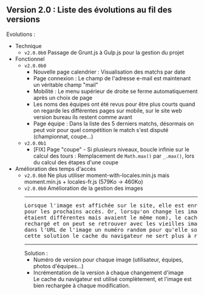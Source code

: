 <h2>Version 2.0 : Liste des évolutions au fil des versions</h2>

Evolutions :
<ul>
  <li>
    Technique
    <ul>
      <li><code>v2.0.0b0</code> Passage de Grunt.js à Gulp.js pour la gestion du projet</li>
    </ul>
  </li>
  <li>
    Fonctionnel
    <ul>
      <li>
        <code>v2.0.0b0</code>
        <ul>
          <li>Nouvelle page calendrier : Visualisation des matchs par date</li>
          <li>Page connexion : Le champ de l'adresse e-mail est maintenant un véritable champ "mail"</li>
          <li>Mobilité : Le menu supérieur de droite se ferme automatiquement après un choix de page</li>
          <li>Les noms des équipes ont été revus pour être plus courts quand on regarde les différentes pages sur mobile, sur le site web version bureau ils restent comme avant</li>
          <li>Page équipe : Dans la liste des 5 derniers matchs, désormais on peut voir pour quel compétition le match s'est disputé (championnat, coupe...)</li>
        </ul>
      </li>
      <li>
        <code>v2.0.0b1</code>
        <ul>
          <li>[FIX] Page "coupe" - Si plusieurs niveaux, boucle infinie sur le calcul des tours : Remplacement de <code>Math.max()</code> par <code>_.max()</code>, lors du calcul des étapes d'une coupe</li>
        </ul>
      </li>
    </ul>
  </li>
  <li>
    Amélioration des temps d'accès
    <ul>
      <li>
        <code>v2.0.0b0</code> Ne plus utiliser moment-with-locales.min.js mais moment.min.js + locales-fr.js (579Ko -> 460Ko)</li>
      <li>
        <code>v2.0.0b0</code> Amélioration de la gestion des images
        <hr>
        <pre>Lorsque l'image est affichée sur le site, elle est enregistrée dans le cache du navigateur 
pour les prochains accès. Or, lorsqu'on change les images (jusqu'à présent, les images 
étaient différentes mais avaient le même nom), le cache du navigateur n'est pas forcémment 
rechargé et on peut se retrouver avec les vieilles images. Pour certains cas, on rajoutait 
dans l'URL de l'image un numéro random pour qu'elle soit rechargée à chaque fois, mais avec 
cette solution le cache du navigateur ne sert plus à rien.</pre>
        <hr>
        Solution :
        <ul>
          <li>Numéro de version pour chaque image (utilisateur, équipes, photos d'équipes...)</li>
          <li>Incrémentation de la version à chaque changement d'image</li>
          Le cache du navigateur est utilisé complètement, et l'image est bien rechargée à chaque modification.
        </ul>
      </li>
    </ul>
  </li>
</ul>